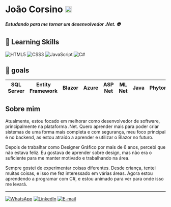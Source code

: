 # João Corsino <img src="https://emojigraph.org/media/apple/flag-brazil_1f1e7-1f1f7.png" alt="Bandeira do Brasil" height="20"/>

##### Estudando para me tornar um desenvolvedor .Net. :alien:
## :book: Learning Skills
![HTML5](https://img.shields.io/badge/HTML5-000?style=for-the-badge&logo=html5) ![CSS3](https://img.shields.io/badge/CSS3-000?style=for-the-badge&logo=css3&logoColor=264CE4) ![JavaScript](https://img.shields.io/badge/JavaScript-000?style=for-the-badge&logo=javascript) ![C#](https://img.shields.io/badge/C%23-000?style=for-the-badge&logo=c-sharp&logoColor=823085)

## :scroll: goals
| SQL Server | Entity Framework | Blazor | Azure | ASP Net | ML Net | Java | Phyton 
|-|-|-|-|-|-|-|-|

## Sobre mim
Atualmente, estou focado em melhorar como desenvolvedor de software, principalmente na plataforma .Net. Quero aprender mais para poder criar sistemas de uma forma mais completa e com segurança, meu foco principal é no backend, as estou atraído a aprender e utilizar o Blazor no futuro.

Depois de trabalhar como Designer Gráfico por mais de 6 anos, percebi que não estava feliz. Eu gostava de aprender sobre design, mas não era o suficiente para me manter motivado e trabalhando na área.

Sempre gostei de experimentar coisas diferentes. Desde criança, tentei muitas coisas, e isso me fez interessado em várias áreas. Agora estou aprendendo a programar com C#, e estou animado para ver para onde isso me levará.
___
[![WhatsApp](https://img.shields.io/badge/WhatsApp-25D366?style=for-the-badge&logo=whatsapp&logoColor=white)](https://wa.me/5512996399108) [![LinkedIn](https://img.shields.io/badge/LinkedIn-000?style=for-the-badge&logo=linkedin&logoColor=0E76A8)](https://www.linkedin.com/in/jota-corsino/) [![E-mail](https://img.shields.io/badge/-Email-000?style=for-the-badge&logo=microsoft-outlook&logoColor=007BFF)](mailto:oi.corsino@gmail.com)
